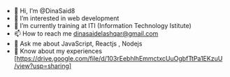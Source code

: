 - 👋 Hi, I’m @DinaSaid8
- 👀 I’m interested in web development
- 🌱 I’m currently training at ITI (Information Technology Istitute)
- 📫 How to reach me dinasaidelashqar@gmail.com
- 💬 Ask me about JavaScript, Reactjs , Nodejs
- 📄 Know about my experiences [https://drive.google.com/file/d/103rEebhlhEmmctxcUuOgbfTtPa1EKzuU/view?usp=sharing]

<!---
DinaSaid8/DinaSaid8 is a ✨ special ✨ repository because its `README.md` (this file) appears on your GitHub profile.
You can click the Preview link to take a look at your changes.
--->
